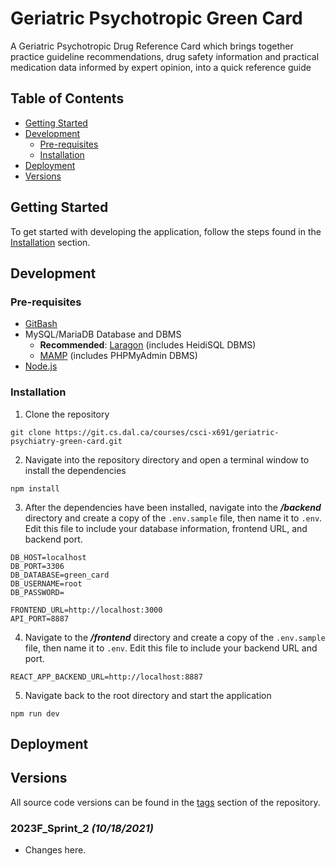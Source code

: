 # Geriatric Psychotropic Green Card

A Geriatric Psychotropic Drug Reference Card which brings together practice guideline recommendations, drug safety
information and practical medication data informed by expert opinion, into a quick reference guide

## Table of Contents
* [Getting Started](#getting-started)
* [Development](#development)
  * [Pre-requisites](#pre-requisites)
  * [Installation](#installation)
* [Deployment](#deployment)
* [Versions](#versions)

## Getting Started

To get started with developing the application, follow the steps found in the [Installation](#installation) section.

## Development

### Pre-requisites

* [GitBash](https://git-scm.com/downloads)
* MySQL/MariaDB Database and DBMS
  * **Recommended**: [Laragon](https://laragon.org/) (includes HeidiSQL DBMS)
  * [MAMP](https://www.mamp.info/en/) (includes PHPMyAdmin DBMS)
* [Node.js](https://nodejs.org/en/)

### Installation

1. Clone the repository
```
git clone https://git.cs.dal.ca/courses/csci-x691/geriatric-psychiatry-green-card.git
```

2. Navigate into the repository directory and open a terminal window to install the dependencies
```
npm install
```

3. After the dependencies have been installed, navigate into the ***/backend*** directory and create a copy of the
   `.env.sample` file, then name it to `.env`. Edit this file to include your database information, frontend URL, and backend port.
```
DB_HOST=localhost
DB_PORT=3306
DB_DATABASE=green_card
DB_USERNAME=root
DB_PASSWORD=

FRONTEND_URL=http://localhost:3000
API_PORT=8887
```

4. Navigate to the ***/frontend*** directory and create a copy of the `.env.sample` file, then name it to `.env`. Edit
   this file to include your backend URL and port.
```
REACT_APP_BACKEND_URL=http://localhost:8887
```

5. Navigate back to the root directory and start the application
```
npm run dev
```

## Deployment

## Versions

All source code versions can be found in the [tags](https://git.cs.dal.ca/courses/csci-x691/geriatric-psychiatry-green-card/-/tags)
section of the repository.

### 2023F_Sprint_2 *(10/18/2021)*
* Changes here.